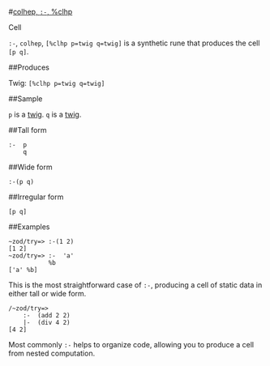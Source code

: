 #[colhep, `:-`, %clhp](#clhp)

Cell

`:-`, `colhep`, `[%clhp p=twig q=twig]` is a synthetic rune that
produces the cell `[p q]`.

##Produces

Twig: `[%clhp p=twig q=twig]`

##Sample

`p` is a [twig]().
`q` is a [twig]().

##Tall form

    :-  p
        q

##Wide form

    :-(p q)

##Irregular form

    [p q]

##Examples

    ~zod/try=> :-(1 2)
    [1 2]
    ~zod/try=> :-  'a'
               %b
    ['a' %b]

This is the most straightforward case of `:-`, producing a cell of static data in either tall or wide form.

    /~zod/try=> 
        :-  (add 2 2)
        |-  (div 4 2)
    [4 2]

Most commonly `:-` helps to organize code, allowing you to produce a cell from nested computation.